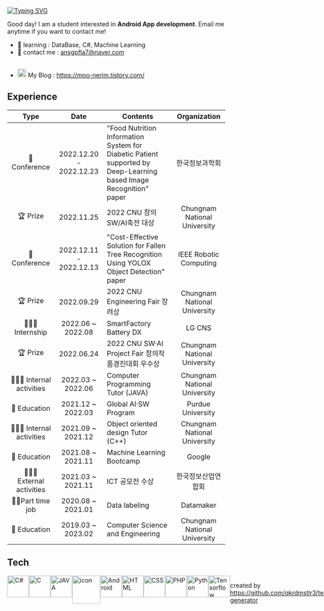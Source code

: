 [![Typing SVG](https://readme-typing-svg.herokuapp.com?font=JetBrains+Mono&color=%23FF00B5&size=40&vCenter=true&width=900&lines=Hi+there%F0%9F%91%8B;I'm+HEARIM!%F0%9F%91%A9%F0%9F%8F%BB%E2%80%8D%F0%9F%92%BB)](https://git.io/typing-svg)

Good day! I am a student interested in **Android App development**. 
Email me anytime if you want to contact me!
- 🌱 learning : DataBase, C#, Machine Learning
- 📩 contact me : ansgpfla7@naver.com
- <img src="https://user-images.githubusercontent.com/59702552/149706958-1a0124f2-9c3c-4e4e-ab92-9b649bee9635.png" width="20" height="20" style="margin-top: 30px;"/> My Blog : https://moo-nerim.tistory.com/
## Experience 

|         Type          |       Date        | Contents                                  |  Organization   |
| :-------------------: | :---------------: | ----------------------------------------- | :-------------: |
| 📃 Conference | 2022.12.20 - 2022.12.23 | "Food Nutrition Information System for Diabetic Patient supported by Deep-Learning based Image Recognition" paper |  한국정보과학회 |
| 🏆 Prize | 2022.11.25 | 2022 CNU 창의SW/AI축전 대상 |  Chungnam National University  |
| 📃 Conference | 2022.12.11 - 2022.12.13 | "Cost-Effective Solution for Fallen Tree Recognition Using YOLOX Object Detection" paper |  IEEE Robotic Computing  |
| 🏆 Prize | 2022.09.29 | 2022 CNU Engineering Fair 장려상 |  Chungnam National University  |
|   👩🏻‍💻 Internship    | 2022.06 ~ 2022.08 | SmartFactory Battery DX                  |  LG CNS  |
| 🏆 Prize | 2022.06.24 | 2022 CNU SW·AI Project Fair 창의작품경진대회 우수상 |  Chungnam National University  |
|   👩🏻‍💻 Internal activities      | 2022.03 ~ 2022.06 | Computer Programming Tutor (JAVA)                    |  Chungnam National University  |
| 🏫 Education | 2021.12 ~ 2022.03 | Global AI·SW Program |  Purdue University  |
|   👩🏻‍💻 Internal activities      | 2021.09 ~ 2021.12 | Object oriented design Tutor (C++)                    |  Chungnam National University  |
|      🏫 Education      | 2021.08 ~ 2021.11 | Machine Learning Bootcamp                   |  Google  |
| 👩🏻‍💻 External activities      | 2021.03 ~ 2021.11 | ICT 공모전 수상 |   한국정보산업연합회    |
| 🚶🏻Part time job             | 2020.08 ~ 2021.01 | Data labeling                              |    Datamaker   |
|      🏫 Education      | 2019.03 ~ 2023.02        | Computer Science and Engineering            | Chungnam National University |

## Tech
<div style="display: flex;">
<img src="https://techstack-generator.vercel.app/csharp-icon.svg" alt="C#" width="50" height="50" />
<img src="https://techstack-generator.vercel.app/cpp-icon.svg" alt="C" width="50" height="50" />
<img src="https://techstack-generator.vercel.app/java-icon.svg" alt="JAVA" width="50" height="50" />
<img src="https://techstack-generator.vercel.app/js-icon.svg" alt="icon" width="65" height="65" />
<img src="https://cdn.worldvectorlogo.com/logos/android.svg" alt="Android" width="50" height="50"/>

<img src="https://cdn.worldvectorlogo.com/logos/html-1.svg" alt="HTML" width="50" height="50"/>
<img src="https://cdn.worldvectorlogo.com/logos/css-3.svg" alt="CSS" width="50" height="50"/>
<img src="https://cdn.worldvectorlogo.com/logos/php-1.svg" alt="PHP" width="50" height="50"/>
<img src="https://cdn.worldvectorlogo.com/logos/python-5.svg" alt="Python" width="50" height="50"/>
<img src="https://cdn.worldvectorlogo.com/logos/tensorflow-2.svg" alt="Tensorflow" width="50" height="50"/>

created by https://github.com/qkrdmstlr3/techstack-generator
</div>

<!-- 
![moo-nerim's GitHub stats](https://github-readme-stats.vercel.app/api?username=moo-nerim&show_icons=true&theme=gruvbox)
<div style="display: flex;"><img src="https://techstack-generator.vercel.app/js-icon.svg" alt="icon" width="65" style="width: 65px; height: 65px; margin-right: 0px; margin-bottom: 50px;" /> -->
<!--
**moo-nerim/moo-nerim** is a ✨ _special_ ✨ repository because its `README.md` (this file) appears on your GitHub profile.



Here are some ideas to get you started:

- 🔭 I’m currently working on ...
- 🌱 I’m currently learning ...
- 👯 I’m looking to collaborate on ...
- 🤔 I’m looking for help with ...
- 💬 Ask me about ...
- 📫 How to reach me: ...
- 😄 Pronouns: ...
- ⚡ Fun fact: ...
-->
